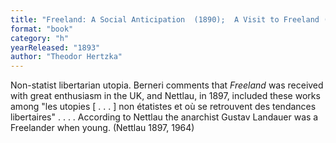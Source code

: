 ```yaml
---
title: "Freeland: A Social Anticipation  (1890);  A Visit to Freeland (1893)"
format: "book"
category: "h"
yearReleased: "1893"
author: "Theodor Hertzka"
---
```

Non-statist libertarian utopia. Berneri comments  that _Freeland_ was received with great enthusiasm in the UK, and Nettlau,  in 1897, included these works among "les utopies [ . . . ] non étatistes et où  se retrouvent des tendances libertaires" . . . . According to Nettlau the  anarchist Gustav Landauer was a Freelander when young. (Nettlau 1897, 1964)
